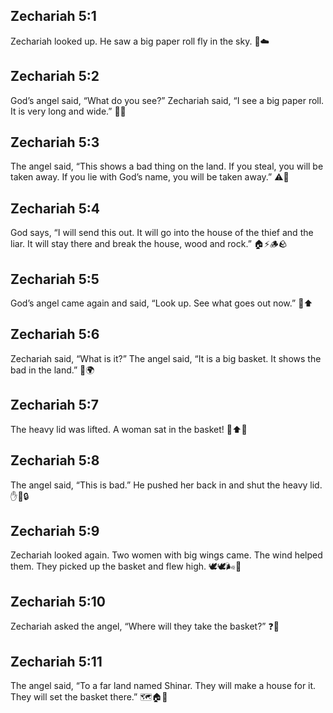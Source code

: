 ## Zechariah 5:1
Zechariah looked up. He saw a big paper roll fly in the sky. 📜☁️
## Zechariah 5:2
God’s angel said, “What do you see?” Zechariah said, “I see a big paper roll. It is very long and wide.” 👀📜
## Zechariah 5:3
The angel said, “This shows a bad thing on the land. If you steal, you will be taken away. If you lie with God’s name, you will be taken away.” ⚠️🚫
## Zechariah 5:4
God says, “I will send this out. It will go into the house of the thief and the liar. It will stay there and break the house, wood and rock.” 🏠⚡🪵🪨
## Zechariah 5:5
God’s angel came again and said, “Look up. See what goes out now.” 👼⬆️
## Zechariah 5:6
Zechariah said, “What is it?” The angel said, “It is a big basket. It shows the bad in the land.” 🧺🌍
## Zechariah 5:7
The heavy lid was lifted. A woman sat in the basket! 🧺⬆️👩
## Zechariah 5:8
The angel said, “This is bad.” He pushed her back in and shut the heavy lid. ✋🧺🔒
## Zechariah 5:9
Zechariah looked again. Two women with big wings came. The wind helped them. They picked up the basket and flew high. 🕊️🕊️🌬️🧺
## Zechariah 5:10
Zechariah asked the angel, “Where will they take the basket?” ❓🧺
## Zechariah 5:11
The angel said, “To a far land named Shinar. They will make a house for it. They will set the basket there.” 🗺️🏠🧺

